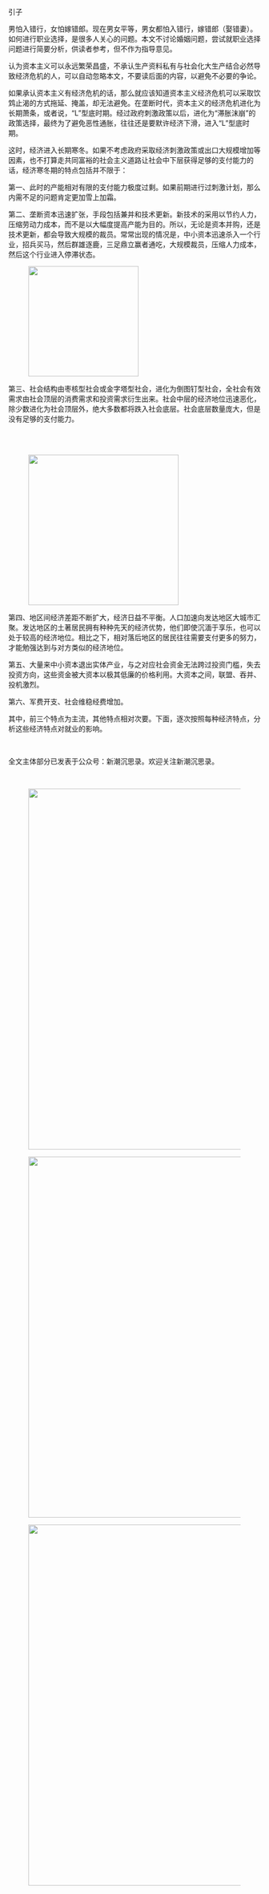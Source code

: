 <p data-pid="ZIxFXyEj">引子</p><p data-pid="QCOGC4Kf">男怕入错行，女怕嫁错郎。现在男女平等，男女都怕入错行，嫁错郎（娶错妻）。如何进行职业选择，是很多人关心的问题。本文不讨论婚姻问题，尝试就职业选择问题进行简要分析，供读者参考，但不作为指导意见。</p><p data-pid="PJ_fzeu8">认为资本主义可以永远繁荣昌盛，不承认生产资料私有与社会化大生产结合必然导致经济危机的人，可以自动忽略本文，不要读后面的内容，以避免不必要的争论。</p><p data-pid="HjvKvCoA">如果承认资本主义有经济危机的话，那么就应该知道资本主义经济危机可以采取饮鸩止渴的方式拖延、掩盖，却无法避免。在垄断时代，资本主义的经济危机进化为长期萧条，或者说，“L”型底时期。经过政府刺激政策以后，进化为“滞胀沫崩”的政策选择，最终为了避免恶性通胀，往往还是要默许经济下滑，进入“L”型底时期。</p><p data-pid="Ko5J8zR5">这时，经济进入长期寒冬。如果不考虑政府采取经济刺激政策或出口大规模增加等因素，也不打算走共同富裕的社会主义道路让社会中下层获得足够的支付能力的话，经济寒冬期的特点包括并不限于：</p><p data-pid="8db8zP_x">第一、此时的产能相对有限的支付能力极度过剩。如果前期进行过刺激计划，那么内需不足的问题肯定更加雪上加霜。</p><p data-pid="hsY8UuHD">第二、垄断资本迅速扩张，手段包括兼并和技术更新。新技术的采用以节约人力，压缩劳动力成本，而不是以大幅度提高产能为目的。所以，无论是资本并购，还是技术更新，都会导致大规模的裁员。常常出现的情况是，中小资本迅速杀入一个行业，招兵买马，然后群雄逐鹿，三足鼎立赢者通吃，大规模裁员，压缩人力成本，然后这个行业进入停滞状态。</p><figure><img src="https://picx.zhimg.com/v2-905f97b4dd2762784aca7662d46c2889_720w.jpg?source=d16d100b" data-rawwidth="220" data-rawheight="220" class="content_image" width="220"></figure><p data-pid="uGEZjVRO">第三、社会结构由枣核型社会或金字塔型社会，进化为倒图钉型社会，全社会有效需求由社会顶层的消费需求和投资需求衍生出来。社会中层的经济地位迅速恶化，除少数进化为社会顶层外，绝大多数都将跌入社会底层。社会底层数量庞大，但是没有足够的支付能力。</p><br><br><figure><img src="https://picx.zhimg.com/v2-23a1417db122b81cda2992c75a196e64_720w.jpg?source=d16d100b" data-rawwidth="300" data-rawheight="358" class="content_image" width="300"></figure><p data-pid="Rke8aZQk">第四、地区间经济差距不断扩大，经济日益不平衡。人口加速向发达地区大城市汇聚。发达地区的土著居民拥有种种先天的经济优势，他们即使沉湎于享乐，也可以处于较高的经济地位。相比之下，相对落后地区的居民往往需要支付更多的努力，才能勉强达到与对方类似的经济地位。<br></p><p data-pid="NeJzh6aJ">第五、大量来中小资本退出实体产业，与之对应社会资金无法跨过投资门槛，失去投资方向，这些资金被大资本以极其低廉的价格利用。大资本之间，联盟、吞并、投机激烈。</p><p data-pid="clIVKaBQ">第六、军费开支、社会维稳经费增加。 </p><p data-pid="bCFVdgHi">其中，前三个特点为主流，其他特点相对次要。下面，逐次按照每种经济特点，分析这些经济特点对就业的影响。</p><br><p data-pid="iUdEOcsM">全文主体部分已发表于公众号：新潮沉思录。欢迎关注新潮沉思录。</p><br><figure><img src="https://pica.zhimg.com/v2-e2fffdd83eb7bfe9d91633630547dae0_720w.jpg?source=d16d100b" data-rawwidth="720" data-rawheight="1280" class="origin_image zh-lightbox-thumb" width="720" data-original="https://picx.zhimg.com/v2-e2fffdd83eb7bfe9d91633630547dae0_720w.jpg?source=d16d100b"></figure><figure><img src="https://picx.zhimg.com/v2-bb961ae19c26a30b3a99a7fba850b538_720w.jpg?source=d16d100b" data-rawwidth="720" data-rawheight="1280" class="origin_image zh-lightbox-thumb" width="720" data-original="https://picx.zhimg.com/v2-bb961ae19c26a30b3a99a7fba850b538_720w.jpg?source=d16d100b"></figure><figure><img src="https://picx.zhimg.com/v2-dec4da42ef5181be97e716a98194d123_720w.jpg?source=d16d100b" data-rawwidth="720" data-rawheight="1280" class="origin_image zh-lightbox-thumb" width="720" data-original="https://pic1.zhimg.com/v2-dec4da42ef5181be97e716a98194d123_720w.jpg?source=d16d100b"></figure>